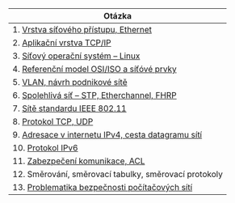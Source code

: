 | Otázka                                                            |
| ----------------------------------------------------------------- |
| 1. [Vrstva síťového přístupu, Ethernet](./OPS/L1.md)              |
| 2. [Aplikační vrstva TCP/IP](./OPS/L7.md)                         |
| 3. [Síťový operační systém – Linux](./OPS/Linux.md)               |
| 4. [Referenční model OSI/ISO a síťóvé prvky](./OPS/OSIISO.md)     |
| 5. [VLAN, návrh podnikové sítě](./OPS/VLAN.md)                    |
| 6. [Spolehlivá síť – STP, Etherchannel, FHRP](./OPS/STP.md)       |
| 7. [Sítě standardu IEEE 802.11](./OPS/WLAN.md)                    |
| 8. [Protokol TCP, UDP](./OPS/TCP.md)                              |
| 9. [Adresace v internetu IPv4, cesta datagramu sítí](./OPS/v4.md) |
| 10. [Protokol IPv6](./OPS/v6.md)                                  |
| 11. [Zabezpečení komunikace, ACL](./OPS/ACL.md)                   |
| 12. Směrování, směrovací tabulky, směrovací protokoly             |
| 13. [Problematika bezpečnosti počítačových sítí](./OPS/hacker.md) |
